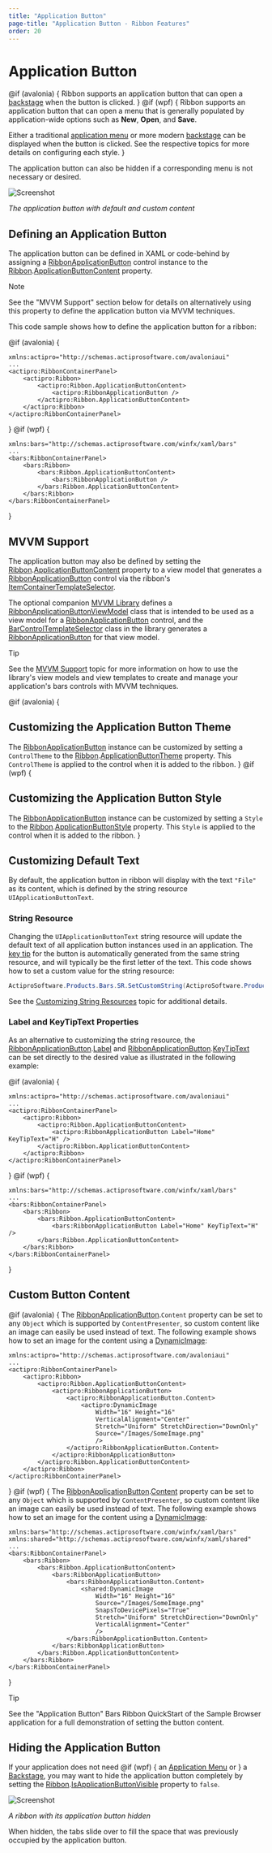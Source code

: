 ```yaml
---
title: "Application Button"
page-title: "Application Button - Ribbon Features"
order: 20
---
```

# Application Button

@if (avalonia) {
Ribbon supports an application button that can open a [backstage](backstage.md) when the button is clicked.
}
@if (wpf) {
Ribbon supports an application button that can open a menu that is generally populated by application-wide options such as **New**, **Open**, and **Save**.

Either a traditional [application menu](application-menu.md) or more modern [backstage](backstage.md) can be displayed when the button is clicked.  See the respective topics for more details on configuring each style.
}

The application button can also be hidden if a corresponding menu is not necessary or desired.

![Screenshot](../images/application-button-content.png)

*The application button with default and custom content*

## Defining an Application Button

The application button can be defined in XAML or code-behind by assigning a [RibbonApplicationButton](xref:@ActiproUIRoot.Controls.Bars.RibbonApplicationButton) control instance to the [Ribbon](xref:@ActiproUIRoot.Controls.Bars.Ribbon).[ApplicationButtonContent](xref:@ActiproUIRoot.Controls.Bars.Ribbon.ApplicationButtonContent) property.

> [!NOTE]
> See the "MVVM Support" section below for details on alternatively using this property to define the application button via MVVM techniques.

This code sample shows how to define the application button for a ribbon:

@if (avalonia) {
```xaml
xmlns:actipro="http://schemas.actiprosoftware.com/avaloniaui"
...
<actipro:RibbonContainerPanel>
	<actipro:Ribbon>
		<actipro:Ribbon.ApplicationButtonContent>
			<actipro:RibbonApplicationButton />
		</actipro:Ribbon.ApplicationButtonContent>
	</actipro:Ribbon>
</actipro:RibbonContainerPanel>
```
}
@if (wpf) {
```xaml
xmlns:bars="http://schemas.actiprosoftware.com/winfx/xaml/bars"
...
<bars:RibbonContainerPanel>
	<bars:Ribbon>
		<bars:Ribbon.ApplicationButtonContent>
			<bars:RibbonApplicationButton />
		</bars:Ribbon.ApplicationButtonContent>
	</bars:Ribbon>
</bars:RibbonContainerPanel>
```
}

## MVVM Support

The application button may also be defined by setting the [Ribbon](xref:@ActiproUIRoot.Controls.Bars.Ribbon).[ApplicationButtonContent](xref:@ActiproUIRoot.Controls.Bars.Ribbon.ApplicationButtonContent) property to a view model that generates a [RibbonApplicationButton](xref:@ActiproUIRoot.Controls.Bars.RibbonApplicationButton) control via the ribbon's [ItemContainerTemplateSelector](xref:@ActiproUIRoot.Controls.Bars.Ribbon.ItemContainerTemplateSelector).

The optional companion [MVVM Library](../mvvm-support.md) defines a [RibbonApplicationButtonViewModel](xref:@ActiproUIRoot.Controls.Bars.Mvvm.RibbonApplicationButtonViewModel) class that is intended to be used as a view model for a [RibbonApplicationButton](xref:@ActiproUIRoot.Controls.Bars.RibbonApplicationButton) control, and the [BarControlTemplateSelector](xref:@ActiproUIRoot.Controls.Bars.Mvvm.BarControlTemplateSelector) class in the library generates a [RibbonApplicationButton](xref:@ActiproUIRoot.Controls.Bars.RibbonApplicationButton) for that view model.

> [!TIP]
> See the [MVVM Support](../mvvm-support.md) topic for more information on how to use the library's view models and view templates to create and manage your application's bars controls with MVVM techniques.

@if (avalonia) {
## Customizing the Application Button Theme

The [RibbonApplicationButton](xref:@ActiproUIRoot.Controls.Bars.RibbonApplicationButton) instance can be customized by setting a `ControlTheme` to the [Ribbon](xref:@ActiproUIRoot.Controls.Bars.Ribbon).[ApplicationButtonTheme](xref:@ActiproUIRoot.Controls.Bars.Ribbon.ApplicationButtonTheme) property.  This `ControlTheme` is applied to the control when it is added to the ribbon.
}
@if (wpf) {
## Customizing the Application Button Style

The [RibbonApplicationButton](xref:@ActiproUIRoot.Controls.Bars.RibbonApplicationButton) instance can be customized by setting a `Style` to the [Ribbon](xref:@ActiproUIRoot.Controls.Bars.Ribbon).[ApplicationButtonStyle](xref:@ActiproUIRoot.Controls.Bars.Ribbon.ApplicationButtonStyle) property.  This `Style` is applied to the control when it is added to the ribbon.
}

## Customizing Default Text

By default, the application button in ribbon will display with the text `"File"` as its content, which is defined by the string resource `UIApplicationButtonText`.

### String Resource

Changing the `UIApplicationButtonText` string resource will update the default text of all application button instances used in an application.  The [key tip](key-tips.md) for the button is automatically generated from the same string resource, and will typically be the first letter of the text.  This code shows how to set a custom value for the string resource:

```csharp
ActiproSoftware.Products.Bars.SR.SetCustomString(ActiproSoftware.Products.Bars.SRName.UIApplicationButtonText.ToString(), "Home");
```

See the [Customizing String Resources](../../customizing-string-resources.md) topic for additional details.

### Label and KeyTipText Properties

As an alternative to customizing the string resource, the [RibbonApplicationButton](xref:@ActiproUIRoot.Controls.Bars.RibbonApplicationButton).[Label](xref:@ActiproUIRoot.Controls.Bars.Primitives.BarPopupButtonBase.Label) and [RibbonApplicationButton](xref:@ActiproUIRoot.Controls.Bars.RibbonApplicationButton).[KeyTipText](xref:@ActiproUIRoot.Controls.Bars.Primitives.BarPopupButtonBase.KeyTipText) can be set directly to the desired value as illustrated in the following example:

@if (avalonia) {
```xaml
xmlns:actipro="http://schemas.actiprosoftware.com/avaloniaui"
...
<actipro:RibbonContainerPanel>
	<actipro:Ribbon>
		<actipro:Ribbon.ApplicationButtonContent>
			<actipro:RibbonApplicationButton Label="Home" KeyTipText="H" />
		</actipro:Ribbon.ApplicationButtonContent>
	</actipro:Ribbon>
</actipro:RibbonContainerPanel>
```
}
@if (wpf) {
```xaml
xmlns:bars="http://schemas.actiprosoftware.com/winfx/xaml/bars"
...
<bars:RibbonContainerPanel>
	<bars:Ribbon>
		<bars:Ribbon.ApplicationButtonContent>
			<bars:RibbonApplicationButton Label="Home" KeyTipText="H" />
		</bars:Ribbon.ApplicationButtonContent>
	</bars:Ribbon>
</bars:RibbonContainerPanel>
```
}

## Custom Button Content

@if (avalonia) {
The [RibbonApplicationButton](xref:@ActiproUIRoot.Controls.Bars.RibbonApplicationButton).`Content` property can be set to any `Object` which is supported by `ContentPresenter`, so custom content like an image can easily be used instead of text.  The following example shows how to set an image for the content using a [DynamicImage](../../shared/controls/dynamic-image.md):

```xaml
xmlns:actipro="http://schemas.actiprosoftware.com/avaloniaui"
...
<actipro:RibbonContainerPanel>
	<actipro:Ribbon>
		<actipro:Ribbon.ApplicationButtonContent>
			<actipro:RibbonApplicationButton>
				<actipro:RibbonApplicationButton.Content>
					<actipro:DynamicImage
						Width="16" Height="16"
						VerticalAlignment="Center"
						Stretch="Uniform" StretchDirection="DownOnly"
						Source="/Images/SomeImage.png"
						/>
				</actipro:RibbonApplicationButton.Content>
			</actipro:RibbonApplicationButton>
		</actipro:Ribbon.ApplicationButtonContent>
	</actipro:Ribbon>
</actipro:RibbonContainerPanel>
```
}
@if (wpf) {
The [RibbonApplicationButton](xref:@ActiproUIRoot.Controls.Bars.RibbonApplicationButton).[Content](xref:@ActiproUIRoot.Controls.Bars.RibbonApplicationButton.Content) property can be set to any `Object` which is supported by `ContentPresenter`, so custom content like an image can easily be used instead of text.  The following example shows how to set an image for the content using a [DynamicImage](../../shared/windows-controls/dynamicimage.md):

```xaml
xmlns:bars="http://schemas.actiprosoftware.com/winfx/xaml/bars"
xmlns:shared="http://schemas.actiprosoftware.com/winfx/xaml/shared"
...
<bars:RibbonContainerPanel>
	<bars:Ribbon>
		<bars:Ribbon.ApplicationButtonContent>
			<bars:RibbonApplicationButton>
				<bars:RibbonApplicationButton.Content>
					<shared:DynamicImage
						Width="16" Height="16"
						Source="/Images/SomeImage.png"
						SnapsToDevicePixels="True"
						Stretch="Uniform" StretchDirection="DownOnly"
						VerticalAlignment="Center"
						/>
				</bars:RibbonApplicationButton.Content>
			</bars:RibbonApplicationButton>
		</bars:Ribbon.ApplicationButtonContent>
	</bars:Ribbon>
</bars:RibbonContainerPanel>
```
}

> [!TIP]
> See the "Application Button" Bars Ribbon QuickStart of the Sample Browser application for a full demonstration of setting the button content.

## Hiding the Application Button

If your application does not need @if (wpf) { an [Application Menu](application-menu.md) or } a [Backstage](backstage.md), you may want to hide the application button completely by setting the [Ribbon](xref:@ActiproUIRoot.Controls.Bars.Ribbon).[IsApplicationButtonVisible](xref:@ActiproUIRoot.Controls.Bars.Ribbon.IsApplicationButtonVisible) property to `false`.

![Screenshot](../images/application-button-hidden.png)

*A ribbon with its application button hidden*

When hidden, the tabs slide over to fill the space that was previously occupied by the application button.